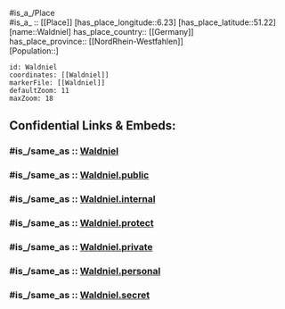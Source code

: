 ﻿---
confidential: public
isDeleted: false
location:
- 51.22
- 6.23
mapmarker: city
mapzoom:
- 7
- 12
SpocWebEntityId: 35415
tags:
- geo/City
type: City
---

#is_a_/Place  
#is_a_ :: [[Place]] 
[has_place_longitude::6.23] 
[has_place_latitude::51.22] 
[name::Waldniel] 
has_place_country:: [[Germany]]  
has_place_province:: [[NordRhein-Westfahlen]]  
[Population::] 



```leaflet
id: Waldniel
coordinates: [[Waldniel]] 
markerFile: [[Waldniel]] 
defaultZoom: 11 
maxZoom: 18
```


## Confidential Links & Embeds: 

### #is_/same_as :: [Waldniel](/_Standards/Earth/Continent/Europe/Europe~Central/Germany/Germany~West/Nordrhein-Westfalen/counties~NW/Viersen/cities~Viersen/Schwalmtal/Waldniel.md) 

### #is_/same_as :: [Waldniel.public](/_public/Earth/Continent/Europe/Europe~Central/Germany/Germany~West/Nordrhein-Westfalen/counties~NW/Viersen/cities~Viersen/Schwalmtal/Waldniel.public.md) 

### #is_/same_as :: [Waldniel.internal](/_internal/Earth/Continent/Europe/Europe~Central/Germany/Germany~West/Nordrhein-Westfalen/counties~NW/Viersen/cities~Viersen/Schwalmtal/Waldniel.internal.md) 

### #is_/same_as :: [Waldniel.protect](/_protect/Earth/Continent/Europe/Europe~Central/Germany/Germany~West/Nordrhein-Westfalen/counties~NW/Viersen/cities~Viersen/Schwalmtal/Waldniel.protect.md) 

### #is_/same_as :: [Waldniel.private](/_private/Earth/Continent/Europe/Europe~Central/Germany/Germany~West/Nordrhein-Westfalen/counties~NW/Viersen/cities~Viersen/Schwalmtal/Waldniel.private.md) 

### #is_/same_as :: [Waldniel.personal](/_personal/Earth/Continent/Europe/Europe~Central/Germany/Germany~West/Nordrhein-Westfalen/counties~NW/Viersen/cities~Viersen/Schwalmtal/Waldniel.personal.md) 

### #is_/same_as :: [Waldniel.secret](/_secret/Earth/Continent/Europe/Europe~Central/Germany/Germany~West/Nordrhein-Westfalen/counties~NW/Viersen/cities~Viersen/Schwalmtal/Waldniel.secret.md)

